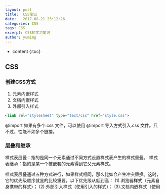 ```yaml
---
layout: post
title:  CSS笔记
date:   2017-08-21 23:12:26
categories: CSS
tags: CSS
excerpt: CSS的学习笔记
author: yuming
---
```


* content
{:toc}

## CSS 

### 创建CSS方式
1. 元素内嵌样式	
2. 文档内嵌样式
3. 外部引入样式


```html
<link rel="stylesheet" type="text/css" href="style.css">
```

@import
如果有多个.css 文件，可以使用 @import 导入方式引入.css 文件。只不过，性能不如多个<link>链接。

### 层叠和继承
样式表层叠：指的是同一个元素通过不同方式设置样式表产生的样式重叠。
样式表继承：指的是某一个被嵌套的元素得到它父元素样式。

样式表层叠通过五种方式进行，如果样式相同，那么比如会产生冲突替换。这时，它的优先级顺序就显的比较重要。以下优先级从低到高：
(1).浏览器样式（元素自身携带的样式）；
(2).外部引入样式（使用<link>引入的样式）；
(3).文档内嵌样式（使用<style>元素设置）；
(4).元素内嵌样式（使用 style 属性设置）。
(5).强行设置的优先级。 !important
```html
//元素内嵌

<p style="color:red;font-size:30px;">我将被三种方式叠加样式</p>


// 文档内嵌
<style type="text/css">

p { 　　color:blue; font-weight: bold;
}
</style>

//外部引入
p { 　　color: green; 　　font-style: italic;
}

//强行设置最高优先级
color: green !important;

```

样式继承

如果某一个元素并没有设置父元素相关的样式，那么就会使用继承机制将父元素的样式集成下来。+

### 选择器


|选择器 | 名称 | 说明  | CSS 版本 |
|------------ | ------------- | ------------  | ------------|
| null        |	通用选择器	| 选择所有元素	        | 2  |
|<type>	       | 元素选择器       | 	选择指定类型的元素	    | 1  |
|#<id>	       | id 选择器       | 	选择指定 id 属性的元素	| 1  |
|.<class>	   | class 选择器    |选择指定 class 属性的元素	|1  |
|[attr]系列     |	属性选择器       |选择指定 attr 属性的元素	| 2 ~ 3  |
|s1,s2,s3...    |	分组选择器	| 选择多个选择器的元素	    | 1  |
|s1 s2          |	后代选择器	| 选择指定选择器的后代元素	| 1  |
|s1 > s2        |	子选择器	    | 选择指定选择器的子元素   |	2  |
|s1 + s2	       | 相邻兄弟选择器   |	选择指定选择器相邻的元素	| 2  |
|s1 ~ s2	       | 普通兄弟选择器   |	选择指定选择器后面的元素	| 3  |
|::first-line   |	伪元素选择器	| 选择块级元素文本的首行	| 1  |
|::first-letter |	伪元素选择器 |	选择块级元素文本的首字母	|1  |
|::before       |	伪元素选择器 | 选择元素之前插入内容	    |  2  |
|::after        |	伪元素选择器 |	选择元素之后插入内容	| 2  |

属性选择器:
属性选择器，直接通过两个中括号里面包含属性名即可。当然，还有更多扩展的属性选择器。
[href] { color: orange;
}


class定义属性的缺点：
1. class本身没有语义，纯粹为了CSS样式服务，属于多余属性。
2. 

## css 的度量单位

绝对长度：
in; cm; mm; pt(pound); pc(pica);

相对长度：

em： 与元素字号挂钩
ex : 与元素字体的“x 高度”挂钩
rem: 与根元素的字号挂钩
px: 像素，与分辨率挂钩
% : 相对另一值的百分比



## css 盒模型(Layout)


auto:
auto 是默认值，width 在 auto 下是 100%的值；height 在 auto 下是自适应。


overflow(溢出)
auto: 浏览器自行处理溢出内容。如果有溢出内容，显示滚动条。
hidden: 溢出部分，直接剪掉
scroll: 显示滚动条
visible: 都显示内容



行内元素 VS 块元素

行内元素：只占据它对应标签的边框所包含的空间。只能容纳文本或者其他内联元素。比如span
块元素： 块级元素占据其父元素（容器）的整个空间，因此创建了一个“块”。通常浏览器会在块级元素前后另起一行。能容纳其他块元素或者内联元素。div

区别：
1.块元素，总是在新行上开始；内联元素，和其他元素在一行；
2.块元素，能容纳其他块元素或者内联元素；内联元素，只能容纳文本或其他内联元素；
3.块元素中高度，行高以及顶和底边距都可以控制；内联元素中高，行高及顶和底边距不可改变。

转换：
display：
inline;转换为行内元素。
block;转换为块级元素。
inline-block;转换为行内块级元素。
float：
当把行内元素设置完float:left/right后，该行内元素的display属性会被赋予block值，且拥有浮动特性。行内元素去除了之间的莫名空白。

position：


### cursor:

我们不但可以指定页面上的元素样式，就连光标的样式也可以指定。样式表如下：
